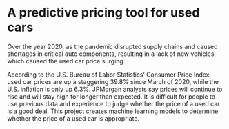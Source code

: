 # A predictive pricing tool for used cars

Over the year 2020, as the pandemic disrupted supply chains and caused shortages in critical auto components, resulting in a lack of new vehicles, which caused the used car price
surging.

According to the U.S. Bureau of Labor Statistics’ Consumer Price Index, used car prices
are up a staggering 39.8% since March of 2020, while the U.S. inflation is only up 6.3%.
JPMorgan analysts say prices will continue to rise and will stay high for longer than expected.
It is difficult for people to use previous data and experience to judge whether the price of a used
car is a good deal. This project creates machine learning models to determine whether the price of a used car is appropriate.